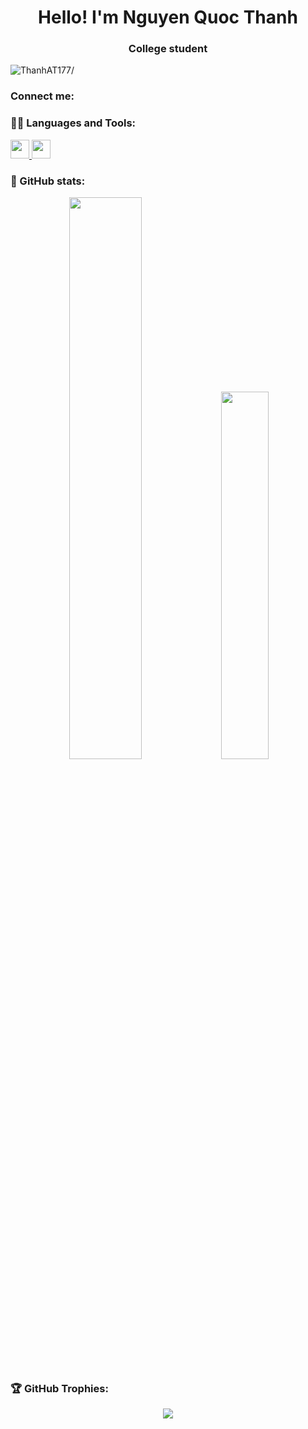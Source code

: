<h1 align="center"> Hello! I'm Nguyen Quoc Thanh </h1>
<h3 align="center"> College student </h3>

<p align="left"> <img src=https://komarev.com/ghpvc/?username=ThanhAT177 alt=ThanhAT177/> </p>

### Connect me:


### 🐱‍👤 Languages and Tools:

<a href="https://www.open-std.org/jtc1/sc22/wg14//" target="_blank"> <img src="https://upload.wikimedia.org/wikipedia/commons/1/18/C_Programming_Language.svg" width="30" height="30"/> </a>
<a href="https://isocpp.org//" target="_blank"> <img src="https://raw.githubusercontent.com/isocpp/logos/master/cpp_logo.png" width="30" height="30"/> </a>

### 🌟 GitHub stats:

<p align="center">
  <img src=https://github-readme-stats.vercel.app/api?username=ThanhAT177&theme=blue-green&show_icons=true&hide=contribs,prs&ring_color=#00FFFF width="48%" />
  <img src=https://github-readme-streak-stats.herokuapp.com/?user=ThanhAT177&theme=dark&hide_border=true width=38.8%"/> <br/>
</p>


### 🏆 GitHub Trophies:

<p align="center"> <img src=https://github-profile-trophy.vercel.app/?username=ThanhAT177&theme=darkhub&no-frame=false&no-bg=false&margin-w=4/> </p>

